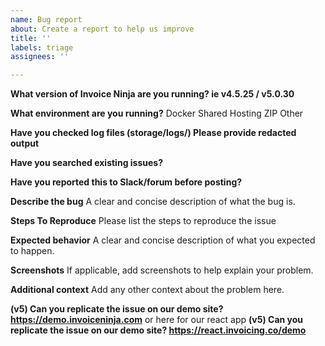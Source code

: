 ```yaml
---
name: Bug report
about: Create a report to help us improve
title: ''
labels: triage
assignees: ''

---
```


**What version of Invoice Ninja are you running? ie v4.5.25 / v5.0.30**

**What environment are you running?**
Docker
Shared Hosting
ZIP
Other

**Have you checked log files (storage/logs/) Please provide redacted output**

**Have you searched existing issues?**

**Have you reported this to Slack/forum before posting?**

**Describe the bug**
A clear and concise description of what the bug is.

**Steps To Reproduce**
Please list the steps to reproduce the issue

**Expected behavior**
A clear and concise description of what you expected to happen.

**Screenshots**
If applicable, add screenshots to help explain your problem.

**Additional context**
Add any other context about the problem here.

<!-- Note: Before posting don't forget to check our "Troubleshooting" category in the [docs](https://invoiceninja.github.io/docs/self-host-troubleshooting/) (https://invoiceninja.github.io/docs/self-host-troubleshooting/) -->

**(v5) Can you replicate the issue on our demo site? https://demo.invoiceninja.com** or here for our react app **(v5) Can you replicate the issue on our demo site? https://react.invoicing.co/demo**  
